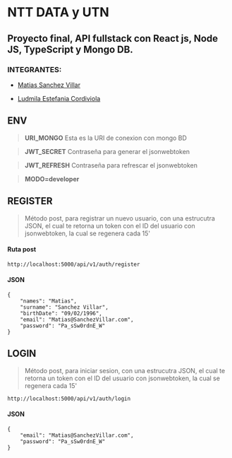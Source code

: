 # NTT DATA y UTN

## Proyecto final, API fullstack con React js, Node JS, TypeScript y Mongo DB.

### INTEGRANTES:

- [Matias Sanchez Villar](https://www.linkedin.com/in/matias-sanchez-villar/)

- [Ludmila Estefania Cordiviola](https://www.linkedin.com/in/ludmila-cordiviola-41360316a)

## **ENV**

>**URI_MONGO** Esta es la URI de conexion con mongo BD

>**JWT_SECRET** Contraseña para generar el jsonwebtoken

>**JWT_REFRESH** Contraseña para refrescar el jsonwebtoken

>**MODO=developer**

## **REGISTER**

>Método post, para registrar un nuevo usuario, con una estrucutra JSON, el cual te retorna un token con el ID del usuario con jsonwebtoken, la cual se regenera cada 15'

#### Ruta post

```
http://localhost:5000/api/v1/auth/register
```

#### JSON

```
{
    "names": "Matias",
    "surname": "Sanchez Villar",
    "birthDate": "09/02/1996",
    "email": "Matias@SanchezVillar.com",
    "password": "Pa_sSw0rdnE_W"
}
```

## **LOGIN**

>Método post, para iniciar sesion, con una estrucutra JSON, el cual te retorna un token con el ID del usuario con jsonwebtoken, la cual se regenera cada 15'

```
http://localhost:5000/api/v1/auth/login
```

#### JSON

```
{
    "email": "Matias@SanchezVillar.com",
    "password": "Pa_sSw0rdnE_W"
}
```
